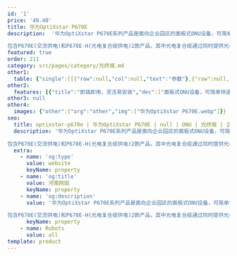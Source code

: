 ```yaml
---
id: '1'
price: '49.40'
title: 华为OptiXstar P670E
description:  '华为OptiXstar P670E系列产品是面向企业园区的面板式ONU设备，可简单快速的安装在86型电工盒上。上行提供1个GPON端口，用户侧提供1个GE以太网接口和1个POTS语音接口。

包含P670E(交流供电)和P670E-H(光电复合缆供电)2款产品，其中光电复合缆通过同时提供光纤的高带宽和铜线的供电能力，彻底解决光纤远端设备供电困难的问题。'
featured: true
order: 211
category: src/pages/category/光终端.md
other1: 
  table: {"single":[[{"row":null,"col":null,"text":"参数"},{"row":null,"col":null,"text":"华为OptiXstar P670E"}],[{"row":null,"col":null,"text":"尺寸"},{"row":null,"col":null,"text":"面板：86mm x 86mm x 9.5mm\n内部模块深度：35mm"}],[{"row":null,"col":null,"text":"重量（含遮阳罩）"},{"row":null,"col":null,"text":"约150g"}],[{"row":null,"col":null,"text":"工作环境温度"},{"row":null,"col":null,"text":"-5°C ~ +40°C"}],[{"row":null,"col":null,"text":"工作环境湿度"},{"row":null,"col":null,"text":"5% RH ～ 95% RH，非凝结"}],[{"row":null,"col":null,"text":"AC交流输入"},{"row":null,"col":null,"text":"100 ~ 240V AC，50/60Hz"}],[{"row":null,"col":null,"text":"光电复合缆供电（POF）"},{"row":null,"col":null,"text":"48 ~ 56V DC\n说明:\n光电复合缆中的铜线通过PoE协议方式供电，不传输数据。"}],[{"row":null,"col":null,"text":"防护等级"},{"row":null,"col":null,"text":"IP20"}],[{"row":null,"col":null,"text":"防雷规格"},{"row":null,"col":null,"text":"GE：共模2.5kV\nPOTS：共模2.5kV\nAC电源：共模6kV，差模4kV"}],[{"row":null,"col":null,"text":"最大功耗"},{"row":null,"col":null,"text":"P670E：5.8W\nP670E-H：6.5W"}],[{"row":null,"col":null,"text":"网络侧接口"},{"row":null,"col":null,"text":"GPON"}],[{"row":null,"col":null,"text":"用户侧接口"},{"row":null,"col":null,"text":"1*GE+1*POTS"}],[{"row":null,"col":null,"text":"安装方式"},{"row":null,"col":null,"text":"室内86盒安装"}],[{"row":null,"col":null,"text":"认证"},{"row":null,"col":null,"text":"CE/CCC"}],[{"row":null,"col":null,"text":"GPON 接口"},{"row":null,"col":null,"text":"• 接口类型：SC/UPC\n• 遵循标准ITU-T G.984.2， Class B+\n• 接收灵敏度：-27dBm~-29dBm\n• 过载光功率：-8dBm\n• 传输速率：下行速率2.488Gbit/s，上行速率1.244Gbit/s\n• Type B单归属\n• Type B双归属（二层转发模式下支持）"}],[{"row":null,"col":null,"text":"GE电接口"},{"row":null,"col":null,"text":"• GE 接口可作网络接口\n• 接口类型： RJ-45\n• 10/100/1000 Mbit/s 接口速率自适应\n• MDI/MDIX 自动配置\n• MAC 地址学习数配置\n• 基于以太口的 VLAN Tag/Tag 剥离\n• 1:1 VLAN/N:1 VLAN/VLAN 透传\n• QinQ VLAN"}],[{"row":null,"col":null,"text":"POTS接口"},{"row":null,"col":null,"text":"• 一个端口并接话机的最大数：4 REN\n• 支持G.711A/u，G.729a/b，  G.722 编解码\n• 支持T.30/T.38/G.711方式传真\n• DTMF\n• 紧急呼叫（SIP 协议）\n"}]]}
other2:
  features: [{"title":"即插即用，灵活易安装","dec":["面板式ONU设备，可简单快速的安装在86型电工盒上；\n支持光电复合缆供电（POF)，解决末端供电困难"]},{"title":"高安全可靠","dec":["可靠性高，支持type B双归属业务保护；\n802.1x，IPv6/IPv4防火墙保证设备接入安全和网络安全"]},{"title":"智能运维","dec":["变长OMCI；\n主动/被动流氓ONT检测和隔离；\nPPPOE/DHCP仿真测试"]}]
other3: null
other4:
  images: {"other":{"org":"other","img":["华为OptiXstar P670E.webp"]}}
seo:
  title: optixstar-p670e | 华为OptiXstar P670E | null | ONU | 光终端 | 企业光网络
  description: '华为OptiXstar P670E系列产品是面向企业园区的面板式ONU设备，可简单快速的安装在86型电工盒上。上行提供1个GPON端口，用户侧提供1个GE以太网接口和1个POTS语音接口。

包含P670E(交流供电)和P670E-H(光电复合缆供电)2款产品，其中光电复合缆通过同时提供光纤的高带宽和铜线的供电能力，彻底解决光纤远端设备供电困难的问题。'
  extra:
    - name: 'og:type'
      value: website
      keyName: property
    - name: 'og:title'
      value: 河南网田
      keyName: property
    - name: 'og:description'
      value: '华为OptiXstar P670E系列产品是面向企业园区的面板式ONU设备，可简单快速的安装在86型电工盒上。上行提供1个GPON端口，用户侧提供1个GE以太网接口和1个POTS语音接口。

包含P670E(交流供电)和P670E-H(光电复合缆供电)2款产品，其中光电复合缆通过同时提供光纤的高带宽和铜线的供电能力，彻底解决光纤远端设备供电困难的问题。'
      keyName: property
    - name: Robots
      value: all
template: product
---
```

